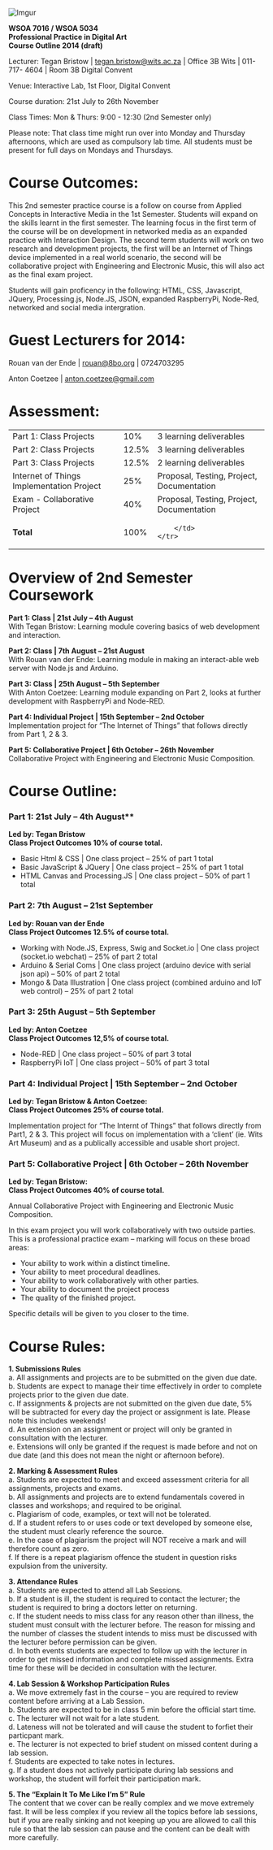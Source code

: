 ![Imgur](http://i.imgur.com/VIKVCOf.png)

**WSOA 7016 / WSOA 5034**  
**Professional Practice in Digital Art**  
**Course Outline 2014 (draft)**  

Lecturer: Tegan Bristow | tegan.bristow@wits.ac.za | Office 3B Wits | 011-717- 4604 | Room 3B Digital Convent

Venue: Interactive Lab, 1st Floor, Digital Convent

Course duration: 21st July to 26th November

Class Times: Mon & Thurs: 9:00 - 12:30 (2nd Semester only)

Please note: That class time might run over into Monday and Thursday afternoons, which are used as compulsory lab time. All students must be present for full days on Mondays and Thursdays.



Course Outcomes:
================

This 2nd semester practice course is a follow on course from Applied Concepts in Interactive Media in the 1st Semester. Students will expand on the skills learnt in the first semester. The learning focus in the first term of the course will be on development in networked media as an expanded practice with Interaction Design. The second term students will work on two research and development projects, the first will be an Internet of Things device implemented in a real world scenario, the second will be collaborative project with Engineering and Electronic Music, this will also act as the final exam project.

Students will gain proficency in the following: HTML, CSS, Javascript, JQuery, Processing.js, Node.JS, JSON, expanded RaspberryPi, Node-Red, networked and social media intergration.



Guest Lecturers for 2014:
=========================

Rouan van der Ende  | rouan@8bo.org | 0724703295

Anton Coetzee | anton.coetzee@gmail.com



Assessment:
===========

<table>
	<tbody>
	<tr>
		<td>
			Part 1: Class Projects
		</td>
		<td>
			10%
		</td>
		<td>
			3 learning deliverables
		</td>
	</tr>
	<tr>
		<td>
			Part 2: Class Projects
		</td>
		<td>
			12.5%
		</td>
		<td>
			3 learning deliverables
		</td>
	</tr>
	<tr>
		<td>
			Part
			3: Class Projects
		</td>
		<td>
			12.5%
		</td>
		<td>
			2 learning deliverables
		</td>
	</tr>
	<tr>
		<td>
			Internet of Things Implementation Project
		</td>
		<td>
			25%
		</td>
		<td>
			Proposal, Testing, Project, Documentation
		</td>
	</tr>
	<tr>
		<td>
			Exam - Collaborative Project
		</td>
		<td>
			40%
		</td>
		<td>
			Proposal, Testing, Project, Documentation
		</td>
	</tr>
	<tr>
		<td>
			<b>Total</b>
		</td>
		<td>
			100%
		</td>
		<td>
			
		</td>
	</tr>
</tbody></table>



Overview of 2nd Semester Coursework
===================================

**Part 1: Class | 21st July – 4th August**  
With Tegan Bristow: Learning module covering basics of web development and interaction.

**Part 2: Class | 7th August – 21st August**  
With Rouan van der Ende: Learning module in making an interact-able web server with Node.js and Arduino.

**Part 3: Class | 25th August – 5th September**  
With Anton Coetzee: Learning module expanding on Part 2, looks at further development with RaspberryPi and Node-RED.

**Part 4: Individual Project | 15th September – 2nd October**  
Implementation project for “The Internet of Things” that follows directly from Part 1, 2 & 3. 

**Part 5: Collaborative Project | 6th October – 26th November**  
Collaborative Project with Engineering and Electronic Music Composition.



Course Outline: 
===============

### Part 1: 21st July – 4th August**  
**Led by: Tegan Bristow**  
**Class Project Outcomes 10% of course total.**  

* Basic Html & CSS | One class project – 25% of part 1 total
* Basic JavaScript & JQuery | One class project – 25% of part 1 total
* HTML Canvas and Processing.JS | One class project – 50% of part 1 total

### Part 2: 7th August – 21st September
**Led by: Rouan van der Ende**  
**Class Project Outcomes 12.5% of course total.**  

* Working with Node.JS, Express, Swig and Socket.io | One class project (socket.io webchat) – 25% of part 2 total
* Arduino & Serial Coms | One class project (arduino device with serial json api) – 50% of part 2 total
* Mongo & Data Illustration	| One class project (combined arduino and IoT web control) – 25% of part 2 total

### Part 3: 25th August – 5th September
**Led by: Anton Coetzee**  
**Class Project Outcomes 12,5% of course total.**  
	
* Node-RED | One class project – 50% of part 3 total
* RaspberryPi IoT | One class project – 50% of part 3 total

### Part 4: Individual Project | 15th September – 2nd October
**Led by: Tegan Bristow & Anton Coetzee:**  
**Class Project Outcomes 25% of course total.**

Implementation project for “The Internt of Things” that follows directly from Part1, 2 & 3. This project will focus on implementation with a ‘client’ (ie. Wits Art Museum) and as a publically accessible and usable short project.

### Part 5: Collaborative Project | 6th October – 26th November
**Led by: Tegan Bristow:**  
**Class Project Outcomes 40% of course total.**  

Annual Collaborative Project with Engineering and Electronic Music Composition.

In this exam project you will work collaboratively with two outside parties.
This is a professional practice exam – marking will focus on these broad areas:

* Your ability to work within a distinct timeline. 
* Your ability to meet procedural deadlines.
* Your ability to work collaboratively with other parties.
* Your ability to document the project process 
* The quality of the finished project.

Specific details will be given to you closer to the time.



Course Rules:
=============

**1. Submissions Rules**  
a. All assignments and projects are to be submitted on the given due date.  
b. Students are expect to manage their time effectively in order to complete projects prior to the given due date.  
c. If assignments & projects are not submitted on the given due date, 5% will be subtracted for every day the project or assignment is late. Please note this includes weekends!  
d. An extension on an assignment or project will only be granted in consultation with the lecturer.  
e. Extensions will only be granted if the request is made before and not on due date (and this does not mean the night or afternoon before).  

**2. Marking & Assessment Rules**  
a. Students are expected to meet and exceed assessment criteria for all assignments, projects and exams.  
b. All assignments and projects are to extend fundamentals covered in classes and workshops; and required to be original.  
c. Plagiarism of code, examples, or text will not be tolerated.  
d. If a student refers to or uses code or text developed by someone else, the student must clearly reference the source.  
e. In the case of plagiarism the project will NOT receive a mark and will therefore count as zero.  
f. If there is a repeat plagiarism offence the student in question risks expulsion from the university.  

**3. Attendance Rules**  
a. Students are expected to attend all Lab Sessions.  
b. If a student is ill, the student is required to contact the lecturer; the student is required to bring a doctors letter on returning.  
c. If the student needs to miss class for any reason other than illness, the student must consult with the lecturer before. The reason for missing and the number of classes the student intends to miss must be discussed with the lecturer before permission can be given.  
d. In both events students are expected to follow up with the lecturer in order to get missed information and complete missed assignments. Extra time for these will be decided in consultation with the lecturer.  

**4. Lab Session & Workshop Participation Rules**  
a. We move extremely fast in the course – you are required to review content before arriving at a Lab Session.  
b. Students are expected to be in class 5 min before the official start time.  
c. The lecturer will not wait for a late student.  
d. Lateness will not be tolerated and will cause the student to forfiet their particpant mark.  
e. The lecturer is not expected to brief student on missed content during a lab session.  
f. Students are expected to take notes in lectures.  
g. If a student does not actively participate during lab sessions and workshop, the student will forfeit their participation mark.  
 
**5. The “Explain It To Me Like I’m 5” Rule**  
The content that we cover can be really complex and we move extremely fast. It will be less complex if you review all the topics before lab sessions, but if you are really sinking and not keeping up you are allowed to call this rule so that the lab session can pause and the content can be dealt with more carefully.  
